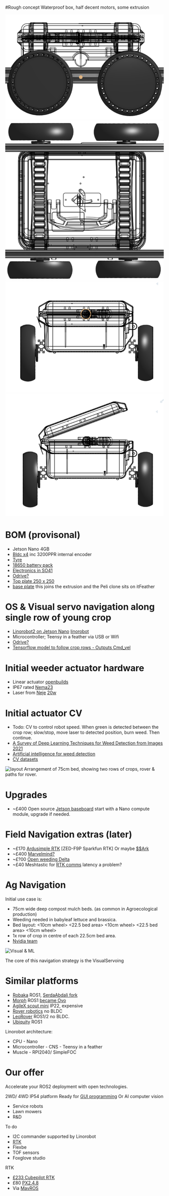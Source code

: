 
#Rough concept
Waterproof box, half decent motors, some extrusion

![](https://raw.githubusercontent.com/samuk/Sawppy_Rover/main/modifications/Ag/photos/side.png)
![](https://raw.githubusercontent.com/samuk/Sawppy_Rover/main/modifications/Ag/photos/top.png)
![](https://raw.githubusercontent.com/samuk/Sawppy_Rover/main/modifications/Ag/photos/front-closed.png)
![](https://raw.githubusercontent.com/samuk/Sawppy_Rover/main/modifications/Ag/photos/Screenshot%20from%202022-05-26%2021-02-00.png)

# BOM (provisonal) 
- Jetson Nano 4GB
- [Bldc x4](https://www.alibaba.com/product-detail/36V-Hub-Motor-RBE-102036-003_60796074134.html) inc 3200PPR internal encoder
- [Tyre]( https://www.aliexpress.com/item/4000182202874.html)
- [18650 battery pack](https://jag35.com/collections/pcb-based-products/products/high-power-18650-battery-module-diy-pcb-kit-75x)
- [Electronics in SO41]( https://www.aliexpress.com/item/33026233999.html )
- [Odrive?](https://github.com/Factor-Robotics/odrive_ros2_control)
- [Top plate 250 x 250 ](https://www.aliexpress.com/item/32881234332.html)
- [base plate](https://www.aliexpress.com/item/4000580853426.html) this joins the extrusion and the Peli clone sits on itFeather

# OS & Visual servo navigation along single row of young crop
- [Linorobot2 on Jetson Nano](https://github.com/linorobot/linorobot2_hardware) [linorobot](https://youtu.be/Hj7m2xwlhWY?t=1627)
- Microcontroller;  Teensy in a feather via USB or Wifi
- [Odrive?](https://github.com/Factor-Robotics/odrive_ros2_control)
- [Tensorflow model to follow crop rows - Outputs Cmd_vel](https://github.com/ANI717/ANI717_Robotics#design-diagram)

# Initial weeder actuator hardware
- Linear actuator [openbuilds](https://www.aliexpress.com/item/32838215862.html)
- IP67 rated [Nema23](https://community.simplefoc.com/t/incremental-encoders/1737/4?u=sam)
- Laser from [Neje](https://neje.shop/products/40w-laser-module-laser-head-for-cnc-laser-cutter-engraver-woodworking-machine) [20w](https://www.xtool.com/products/20w-diode-laser-module?ref=pxfux0gvju&utm_source=youtube&utm_medium=livedemo&utm_campaign=0303_LT_20W)

# Initial actuator CV
- Todo: CV to control robot speed. When green is detected between the crop row; slow/stop, move laser to detected position, burn weed. Then continue.
- [A Survey of Deep Learning Techniques for Weed Detection from Images 2021](https://arxiv.org/abs/2103.01415)
- [Artificial intelligence for weed detection](http://ictactjournals.in/paper/IJIVP_Vol_11_Iss_2_Paper_3_2299_2305.pdf)
- [CV datasets](https://github.com/Agroecology-Lab/Open-Weeding-Delta#datasets)

![layout](https://user-images.githubusercontent.com/400875/155237332-3ecc8d33-3de2-46df-a034-e8a6f25317ae.jpeg)
Arrangement of 75cm bed, showing two rows of crops, rover & paths for rover.


# Upgrades

- ~£400 Open source [Jetson baseboard](https://capablerobot.com/products/nx-baseboard/) start with a Nano compute module, upgrade if needed. 

#  Field Navigation extras (later)
- ~£170 [Ardusimple RTK](https://www.ardusimple.com/rtk-open-source-hardware/) [ZED-F9P Sparkfun RTK] Or maybe [$$Ark](https://arkelectron.com/product/ark-rtk-gps/)
- ~£400 [Marvelmind?](https://marvelmind.com/product/starter-set-super-mp-3d/)
- ~£?00  [Open weeding Delta](https://github.com/Agroecology-Lab/Open-Weeding-Delta)
- ~£40 Meshtastic for [RTK comms](https://meshtastic.discourse.group/) latency a problem?

# Ag Navigation 

Initial use case is:

- 75cm wide deep compost mulch beds. (as common in Agroecological production)
- Weeding needed in babyleaf lettuce and brassica.
- Bed layout: <10cm wheel> <22.5 bed area> <10cm wheel> <22.5 bed area> <10cm wheel>
- 1x row of crop in  centre of each 22.5cm bed area.
- [Nvidia team](https://github.com/anida16/Autonomous-InterRow-Weed-Removing-Robot/tree/Arduino_Codes)

![Visual & ML](https://pbs.twimg.com/media/FIRSEUpXoA8Sf_V?format=jpg&name=900x900)

The core of this navigation strategy is the VisualServoing 


# Similar platforms
- [Robaka](https://www.mechanicalants.com/) ROS1, [SerdaAbdali fork](https://github.com/SerdarAbali/hoverboard-driver)
- [Morph](https://github.com/roaldlemmens/morph#readme) ROS1 [became Ovo](https://ovo-labs.net/)
- [AgileX scout mini](https://global.agilex.ai/products/scout-mini) IP22, expensive
- [Rover robotics](https://roverrobotics.com/) no BLDC
- [LeoRover](https://www.leorover.tech/guides/ros-development) ROS1/2 no BLDC.
- [Ubiquity](https://github.com/UbiquityRobotics) ROS1

Linorobot architecture:
- CPU - Nano
- Microcontroller - CNS - Teensy in a feather
- Muscle - RPI2040/ SimpleFOC


# Our offer 

Accelerate your ROS2 deployment with open technologies.

2WD/ 4WD IP54 platform 
Ready for [GUI programming](https://github.com/FlexBE/flexible_navigation) 
Or AI computer vision

- Service robots
- Lawn mowers
- R&D 

To do
+ I2C commander supported by Linorobot
+ [RTK](https://github.com/ClemensElflein/open_mower_ros/blob/main/open_mower/launch/include/_gps.launch)
+ Flexbe
+ TOF sensors
+ Foxglove studio

RTK 
+ [£233 Cubepilot RTK](https://www.3dxr.co.uk/autopilots-c2/the-cube-aka-pixhawk-2-1-c9/here-gnss-and-rtk-c11/cubepilot-here-3-rtk-base-bundle-p4253/s4681?utm_medium=ppc&utm_term=cubepilot-here-3-rtk-base-bundle-hex-bundle-h3rtk&utm_campaign=froogle&cid=GBP&glCurrency=GBP&glCountry=GB) 
+ £80 [PX2.4.8](https://www.aliexpress.com/item/32659106636.html)
+ Via [MavROS](https://github.com/mavlink/mavros)



